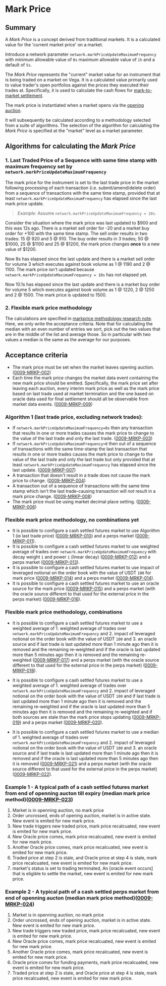 # Mark Price

## Summary

A *Mark Price* is a concept derived from traditional markets.  It is a calculated value for the 'current market price' on a market.

Introduce a network parameter `network.markPriceUpdateMaximumFrequency` with minimum allowable value of `0s` maximum allowable value of `1h` and a default of `5s`.

The *Mark Price* represents the "current" market value for an instrument that is being traded on a market on Vega. It is a calculated value primarily used to value trader's open portfolios against the prices they executed their trades at. Specifically, it is used to calculate the cash flows for [mark-to-market settlement](./0003-MTMK-mark_to_market_settlement.md).

The mark price is instantiated when a market opens via the [opening auction](./0026-AUCT-auctions.md).

It will subsequently be calculated according to a methodology selected from a suite of algorithms. The selection of the algorithm for calculating the *Mark Price* is specified at the "market" level as a market parameter.

## Algorithms for calculating the *Mark Price*

### 1. Last Traded Price of a Sequence with same time stamp with maximum frequency set by `network.markPriceUpdateMaximumFrequency`

The mark price for the instrument is set to the last trade price in the market following processing of each transaction (i.e. submit/amend/delete order) from a sequence of transactions with the same time stamp, provided that at least `network.markPriceUpdateMaximumFrequency` has elapsed since the last mark price update.

>*Example:* Assume `network.markPriceUpdateMaximumFrequency = 10s`.

Consider the situation where the mark price was last updated to $900 and this was 12s ago. There is a market sell order for -20 and a market buy order for +100 with the same time stamp. The sell order results in two trades: 15 @ 920 and 5 @ 910. The buy order results in 3 trades; 50 @ $1000, 25 @ $1100 and 25 @ $1200, the mark price changes **once** to a new value of $1200.

Now 8s has elapsed since the last update and there is a market sell order for volume 3 which executes against book volume as 1 @ 1190 and 2 @ 1100.
The mark price isn't updated because `network.markPriceUpdateMaximumFrequency = 10s` has not elapsed yet.

Now 10.1s has elapsed since the last update and there is a market buy order for volume 5 which executes against book volume as 1 @ 1220, 2 @ 1250 and 2 @ 1500. The mark price is updated to 1500.


### 2. Flexible mark price methodology

The calculations are specified in [markprice methodology research note](https://github.com/vegaprotocol/research/blob/markprice-updates/papers/markprice-methodology/markprice-methodology.tex). 
Here, we only write the acceptance criteria. 
Note that for calculating the median with an even number of entries we sort, pick out the two values that are in the middle of the list and average those. So in particular with two values a median is the same as the average for our purposes. 


## Acceptance criteria

- The mark price must be set when the market leaves opening auction. (<a name="0009-MRKP-002" href="#0009-MRKP-002">0009-MRKP-002</a>)
- Each time the mark price changes the market data event containing the new mark price should be emitted. Specifically, the mark price set after leaving each auction, every interim mark price as well as the mark price based on last trade used at market termination and the one based on oracle data used for final settlement should all be observable from market data events. (<a name="0009-MRKP-009" href="#0009-MRKP-009">0009-MRKP-009</a>)

### Algorithm 1 (last trade price, excluding network trades):

- If `network.markPriceUpdateMaximumFrequency=0s` then any transaction that results in one or more trades causes the mark price to change to the value of the last trade and only the last trade. (<a name="0009-MRKP-003" href="#0009-MRKP-003">0009-MRKP-003</a>)
- If `network.markPriceUpdateMaximumFrequency>0` then out of a sequence of transactions with the same time-stamp the last transaction that results in one or more trades causes the mark price to change to the value of the last trade and only the last trade but only provided that at least `network.markPriceUpdateMaximumFrequency` has elapsed since the last update. (<a name="0009-MRKP-007" href="#0009-MRKP-007">0009-MRKP-007</a>)
- A transaction that doesn't result in a trade does not cause the mark price to change. (<a name="0009-MRKP-004" href="#0009-MRKP-004">0009-MRKP-004</a>)
- A transaction out of a sequence of transactions with the same time stamp which isn't the last trade-causing transaction will *not* result in a mark price change. (<a name="0009-MRKP-008" href="#0009-MRKP-008">0009-MRKP-008</a>)
- The mark price must be using market decimal place setting. (<a name="0009-MRKP-006" href="#0009-MRKP-006">0009-MRKP-006</a>)


### Flexible mark price methodology, no combinations yet

- It is possible to configure a cash settled futures market to use Algorithm 1 (ie last trade price) (<a name="0009-MRKP-010" href="#0009-MRKP-010">0009-MRKP-010</a>) and a perps market (<a name="0009-MRKP-011" href="#0009-MRKP-011">0009-MRKP-011</a>).
- It is possible to configure a cash settled futures market to use weighted average of trades over `network.markPriceUpdateMaximumFrequency` with decay weight `1` and power `1` (linear decay) (<a name="0009-MRKP-012" href="#0009-MRKP-012">0009-MRKP-012</a>) and a perps market (<a name="0009-MRKP-013" href="#0009-MRKP-013">0009-MRKP-013</a>).
- It is possible to configure a cash settled futures market to use impact of leveraged notional on the order book with the value of USDT `100` for mark price (<a name="0009-MRKP-014" href="#0009-MRKP-014">0009-MRKP-014</a>) and a perps market (<a name="0009-MRKP-014" href="#0009-MRKP-014">0009-MRKP-014</a>).
- It is possible to configure a cash settled futures market to use an oracle source for the mark price (<a name="0009-MRKP-015" href="#0009-MRKP-015">0009-MRKP-015</a>) and a perps market (with the oracle source different to that used for the external price in the perps market) (<a name="0009-MRKP-016" href="#0009-MRKP-016">0009-MRKP-016</a>). 

### Flexible mark price methodology, combinations

- It is possible to configure a cash settled futures market to use a weighted average of 1. weighted average of trades over `network.markPriceUpdateMaximumFrequency` and 2. impact of leveraged notional on the order book with the value of USDT `100` and 3. an oracle source and if last trade is last updated more than 1 minute ago then it is removed and the remaining re-weighted and if the oracle is last updated more than 5 minutes ago then it is removed and the remaining re-weighted (<a name="0009-MRKP-017" href="#0009-MRKP-017">0009-MRKP-017</a>) and a perps market (with the oracle source different to that used for the external price in the perps market) (<a name="0009-MRKP-018" href="#0009-MRKP-018">0009-MRKP-018</a>). 

- It is possible to configure a cash settled futures market to use a weighted average of 1. weighted average of trades over `network.markPriceUpdateMaximumFrequency` and 2. impact of leveraged notional on the order book with the value of USDT `100` and if last trade is last updated more than 1 minute ago then it is removed and the remaining re-weighted and if the oracle is last updated more than 5 minutes ago then it is removed and the remaining re-weighted and if both sources are stale than the mark price stops updating (<a name="0009-MRKP-019" href="#0009-MRKP-019">0009-MRKP-019</a>) and a perps market (<a name="0009-MRKP-020" href="#0009-MRKP-020">0009-MRKP-020</a>). 

- It is possible to configure a cash settled futures market to use a median of 1. weighted average of trades over `network.markPriceUpdateMaximumFrequency` and 2. impact of leveraged notional on the order book with the value of USDT `100` and 3. an oracle source and if last trade is last updated more than 1 minute ago then it is removed and if the oracle is last updated more than 5 minutes ago then it is removed (<a name="0009-MRKP-021" href="#0009-MRKP-021">0009-MRKP-021</a>) and a perps market (with the oracle source different to that used for the external price in the perps market) (<a name="0009-MRKP-022" href="#0009-MRKP-022">0009-MRKP-022</a>). 

### Example 1 - A typical path of a cash settled futures market from end of openning aucton till expiry (median mark price method)(<a name="0009-MRKP-023" href="#0009-MRKP-023">0009-MRKP-023</a>)

1. Market is in openning auction, no mark price 
2. Order uncrossed, ends of opening auction, market is in active state. New event is emited for new mark price.
3. New trade triggers new traded price, mark price recalcuated, new event is emited for new mark price.
4. New Oracle price comes, mark price recalcuated, new event is emited for new mark price.
5. Another Oracle price comes, mark price recalcuated, new event is emited for new mark price.
6. Traded price at step 2 is stale, and Oracle price at step 4 is stale, mark price recalcuated, new event is emited for new mark price.
7. market's status is set to trading terminated, An [oracle event occurs] that is eligible to settle the market, new event is emited for new mark price.

### Example 2 - A typical path of a cash settled perps market from end of openning aucton (median mark price method)(<a name="0009-MRKP-024" href="#0009-MRKP-024">0009-MRKP-024</a>)

1. Market is in openning auction, no mark price 
2. Order uncrossed, ends of opening auction, market is in active state. New event is emited for new mark price.
3. New trade triggers new traded price, mark price recalcuated, new event is emited for new mark price.
4. New Oracle price comes, mark price recalcuated, new event is emited for new mark price.
5. Another Oracle price comes, mark price recalcuated, new event is emited for new mark price.
5. Oracle price comes for funding payments, mark price recalcuated, new event is emited for new mark price.
6. Traded price at step 2 is stale, and Oracle price at step 4 is stale, mark price recalcuated, new event is emited for new mark price.

